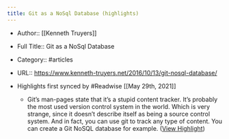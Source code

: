 ```yaml
---
title: Git as a NoSql Database (highlights)
---
```


- Author:: [[Kenneth Truyers]]

- Full Title:: Git as a NoSql Database

- Category:: #articles

- URL:: https://www.kenneth-truyers.net/2016/10/13/git-nosql-database/

- Highlights first synced by #Readwise [[May 29th, 2021]]
	 - Git’s man-pages state that it’s a stupid content tracker. It’s probably the most used version control system in the world. Which is very strange, since it doesn’t describe itself as being a source control system. And in fact, you can use git to track any type of content. You can create a Git NoSQL database for example. ([View Highlight](https://instapaper.com/read/1415665639/16525950))
